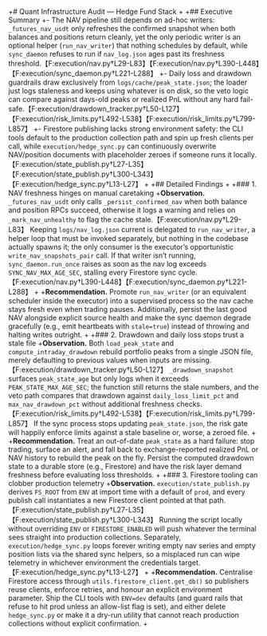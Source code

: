 +# Quant Infrastructure Audit — Hedge Fund Stack
+
+## Executive Summary
+- The NAV pipeline still depends on ad-hoc writers: `_futures_nav_usdt` only refreshes the confirmed snapshot when both balances and positions return cleanly, yet the only periodic writer is an optional helper (`run_nav_writer`) that nothing schedules by default, while `sync_daemon` refuses to run if `nav_log.json` ages past its freshness threshold.【F:execution/nav.py†L29-L83】【F:execution/nav.py†L390-L448】【F:execution/sync_daemon.py†L221-L288】
+- Daily loss and drawdown guardrails draw exclusively from `logs/cache/peak_state.json`; the loader just logs staleness and keeps using whatever is on disk, so the veto logic can compare against days-old peaks or realized PnL without any hard fail-safe.【F:execution/drawdown_tracker.py†L50-L127】【F:execution/risk_limits.py†L492-L538】【F:execution/risk_limits.py†L799-L857】
+- Firestore publishing lacks strong environment safety: the CLI tools default to the production collection path and spin up fresh clients per call, while `execution/hedge_sync.py` can continuously overwrite NAV/position documents with placeholder zeroes if someone runs it locally.【F:execution/state_publish.py†L27-L35】【F:execution/state_publish.py†L300-L343】【F:execution/hedge_sync.py†L13-L27】
+
+## Detailed Findings
+
+### 1. NAV freshness hinges on manual caretaking
+**Observation.** `_futures_nav_usdt` only calls `_persist_confirmed_nav` when both balance and position RPCs succeed, otherwise it logs a warning and relies on `_mark_nav_unhealthy` to flag the cache stale.【F:execution/nav.py†L29-L83】 Keeping `logs/nav_log.json` current is delegated to `run_nav_writer`, a helper loop that must be invoked separately, but nothing in the codebase actually spawns it; the only consumer is the executor’s opportunistic `write_nav_snapshots_pair` call. If that writer isn’t running, `sync_daemon.run_once` raises as soon as the nav log exceeds `SYNC_NAV_MAX_AGE_SEC`, stalling every Firestore sync cycle.【F:execution/nav.py†L390-L448】【F:execution/sync_daemon.py†L221-L288】
+
+**Recommendation.** Promote `run_nav_writer` (or an equivalent scheduler inside the executor) into a supervised process so the nav cache stays fresh even when trading pauses. Additionally, persist the last good NAV alongside explicit source health and make the sync daemon degrade gracefully (e.g., emit heartbeats with `stale=true`) instead of throwing and halting writes outright.
+
+### 2. Drawdown and daily loss stops trust a stale file
+**Observation.** Both `load_peak_state` and `compute_intraday_drawdown` rebuild portfolio peaks from a single JSON file, merely defaulting to previous values when inputs are missing.【F:execution/drawdown_tracker.py†L50-L127】 `_drawdown_snapshot` surfaces `peak_state_age` but only logs when it exceeds `PEAK_STATE_MAX_AGE_SEC`; the function still returns the stale numbers, and the veto path compares that drawdown against `daily_loss_limit_pct` and `max_nav_drawdown_pct` without additional freshness checks.【F:execution/risk_limits.py†L492-L538】【F:execution/risk_limits.py†L799-L857】 If the sync process stops updating `peak_state.json`, the risk gate will happily enforce limits against a stale baseline or, worse, a zeroed file.
+
+**Recommendation.** Treat an out-of-date `peak_state` as a hard failure: stop trading, surface an alert, and fall back to exchange-reported realized PnL or NAV history to rebuild the peak on the fly. Persist the computed drawdown state to a durable store (e.g., Firestore) and have the risk layer demand freshness before evaluating loss thresholds.
+
+### 3. Firestore tooling can clobber production telemetry
+**Observation.** `execution/state_publish.py` derives `FS_ROOT` from `ENV` at import time with a default of `prod`, and every publish call instantiates a new Firestore client pointed at that path.【F:execution/state_publish.py†L27-L35】【F:execution/state_publish.py†L300-L343】 Running the script locally without overriding `ENV` or `FIRESTORE_ENABLED` will push whatever the terminal sees straight into production collections. Separately, `execution/hedge_sync.py` loops forever writing empty nav series and empty position lists via the shared sync helpers, so a misplaced run can wipe telemetry in whichever environment the credentials target.【F:execution/hedge_sync.py†L13-L27】
+
+**Recommendation.** Centralise Firestore access through `utils.firestore_client.get_db()` so publishers reuse clients, enforce retries, and honour an explicit environment parameter. Ship the CLI tools with `ENV=dev` defaults (and guard rails that refuse to hit prod unless an allow-list flag is set), and either delete `hedge_sync.py` or make it a dry-run utility that cannot reach production collections without explicit confirmation.
+
